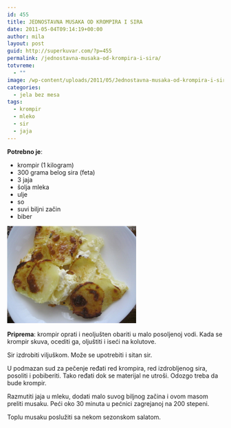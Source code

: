 ```yaml
---
id: 455
title: JEDNOSTAVNA MUSAKA OD KROMPIRA I SIRA
date: 2011-05-04T09:14:19+00:00
author: mila
layout: post
guid: http://superkuvar.com/?p=455
permalink: /jednostavna-musaka-od-krompira-i-sira/
totvreme:
  - ""
image: /wp-content/uploads/2011/05/Jednostavna-musaka-od-krompira-i-sira-940x198.jpg
categories:
  - jela bez mesa
tags:
  - krompir
  - mleko
  - sir
  - jaja
---
```

**Potrebno je**:

  * krompir (1 kilogram)
  * 300 grama belog sira (feta)
  * 3 jaja
  * šolja mleka
  * ulje
  * so
  * suvi biljni začin
  * biber

<img class="alignnone size-medium wp-image-2912" title="Jednostavna musaka od krompira i sira" src="/wp-content/uploads/2011/05/Jednostavna-musaka-od-krompira-i-sira-1024x768.jpg" alt="" width="300" height="225" /> 

**Priprema**: krompir oprati i neoljušten obariti u malo posoljenoj vodi. Kada se krompir skuva, ocediti ga, oljuštiti i iseći na kolutove.

Sir izdrobiti viljuškom. Može se upotrebiti i sitan sir.

U podmazan sud za pečenje ređati red krompira, red izdrobljenog sira, posoliti i pobiberiti. Tako ređati dok se materijal ne utroši. Odozgo treba da bude krompir.

Razmutiti jaja u mleku, dodati malo suvog biljnog začina i ovom masom preliti musaku. Peći oko 30 minuta u pećnici zagrejanoj na 200 stepeni.

Toplu musaku poslužiti sa nekom sezonskom salatom.